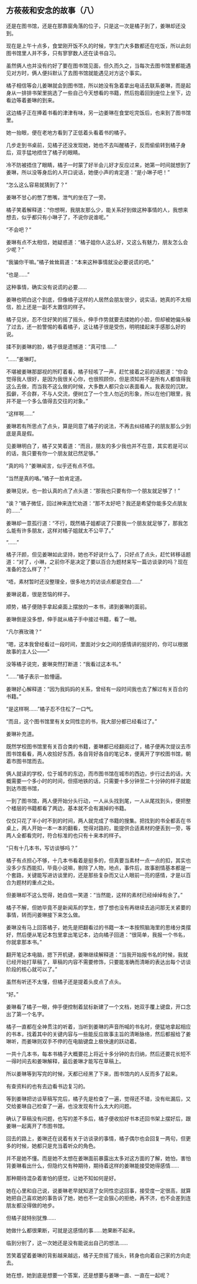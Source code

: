 ## 方莜莜和安念的故事（八）

还是在图书馆，还是在那靠窗角落的位子，只是这一次是橘子到了，姜琳却还没到。

现在是上午十点多，食堂刚开饭不久的时候，学生门大多数都还在吃饭，所以此刻图书馆里人并不多，只有寥寥数人还在读书自习。

虽然俩人也并没有约好了要在图书馆见面，但久而久之，当每次去图书馆里都能遇见对方时，俩人便抖默认了去图书馆就能遇见对方这个事实。

橘子相信等会儿姜琳就会到图书馆，所以她没有急着拿出电话去联系姜琳，而是起身从一排排书架里挑选了一些自己今天想看的书籍，然后抱着回到座位上坐下，边看边等着姜琳的到来。

这边橘子正在捧着书看的津津有味，另一边姜琳在食堂吃完饭后，也来到了图书馆里。

她一抬眼，便在老地方看到了正低着头看着书的橘子。

几步走到书桌前，见橘子还没发现她，她也不去叫醒橘子，反而偷偷转到橘子身后，双手猛地捂住了橘子的眼睛。

冷不防被捂住了眼睛，橘子一时蒙了好半会儿好才反应过来，她第一时间就想到了姜琳，所以没等身后的人开口说话，她便小声的肯定道：“是小琳子吧！”

“怎么这么容易就猜到了？”

姜琳不甘心的憋了憋嘴，泄气的坐在了一旁。

橘子笑着解释道：“你想啊，我朋友那么少，能关系好到做这种事情的人，我想来想去，似乎都只有小琳子了，不说你说谁呢。”

“不会吧？”

姜琳有点不太相信，她疑惑道：“橘子姐你人这么好，又这么有魅力，朋友怎么会少呢？”

“我骗你干嘛。”橘子耸耸肩道：“本来这种事情就没必要说谎的吧。”

“也是……”

这种事情，确实没有说谎的必要……

姜琳也明白这个到底，但像橘子这样的人居然会朋友很少，说实话，她真的不太相信，脸上还是一副不太置信的样子。

橘子见状，忍不住好笑的摇了摇头，伸手作势就要去揉她的小脸，但却被她偏头躲了过去，还一脸警惕的看着橘子，这让橘子很是受伤，明明揉起来手感那么好的说。

揉不到姜琳的脸，橘子很是遗憾道：“真可惜……”

“……”姜琳盯。

不堪被姜琳那鄙视的所盯着看，橘子轻咳了一声，赶忙接着之前的话题道：“你会觉得我人很好，是因为我很关心你，也很照顾你，但是须知并不是所有人都值得我这么去做，而当我不这么做的时候，大多数人都只会以表面看人。我表现的沉默，孤僻，不合群，不与人交流，便树立了一个生人勿近的形象，所以在他们眼里，我并不是一个多么值得去交往的对象。”

“这样啊……”

姜琳若有所思点了点头，算是同意了橘子的说法，不再去纠结橘子的朋友那么少到底是真是假。

见姜琳明白了，橘子又笑着道：“而且，朋友的多少我也并不在意，其实若是可以的话，我只要有你一个朋友就已然足够。”

“真的吗？”姜琳闻言，似乎还有点不信。

“当然是真的咯。”橘子一脸肯定道。

姜琳见状，也一脸认真的点了点头道：“那我也只要有你一个朋友就足够了！”

“诶？”橘子微怔，回过神来连忙劝道：“那不太好吧？我还是希望你能多交点朋友的……”

姜琳却一意孤行道：“不行，既然橘子姐都说了只要我一个朋友就足够了，那我怎么能有许多朋友，这样对橘子姐就太不公平了。”

“……”

橘子汗颜，但见姜琳如此坚持，她也不好说什么了，只好点了点头，赶忙转移话题道：“对了，小琳，之前你不是决定了要以百合为题材来写一篇访谈录的吗？现在准备的怎么样了？”

“唔，素材暂时还没整理全，很多地方的访谈点都是空白……”

姜琳说着，很是苦恼的样子。

顺势，橘子便随手拿起桌面上摆放的一本书，递到姜琳的面前。

姜琳倒是没多想，伸手就从橘子手中接过书籍，看了一眼。

“凡尔赛玫瑰？”

“嗯，这本我曾经看过一段时间，里面对少女之间的感情讲的挺好的，你可以根据故事的主人公——”

没等橘子说完，姜琳突然打断道：“我看过这本书。”

“……”橘子表示一脸懵逼。

姜琳好心解释道：“因为我妈妈的关系，曾经有一段时间我也去了解过有关百合的书籍。”

“是这样啊……”橘子忍不住松了一口气。

“而且，这个图书馆里有关女同性恋的书，我大部分都已经看过了。”

姜琳补充道。

既然学校图书馆里有关百合类的书籍，姜琳都已经翻阅过了，橘子便再次提议去市图书馆看看，两人收拾好东西，各自背好各自的笔记本，便离开了学校图书馆，朝着市图书馆而去。

俩人就读的学校，位于城市的东边，而市图书馆在城市的西边，步行过去的话，大概需要一个多小时的时间，但搭地铁的话，只需要十多分钟至二十分钟的样子就能到达市图书馆，

一到了图书馆，两人便开始分头行动，一人从头找到尾，一人从尾找到头，便把整个楼层的书籍都看了两边，基本就不会有漏掉的书籍。

仅仅只花了半小时不到的时间，两人就完成了书籍的搜集。把找到的书全都丢在书桌上，两人开始一本一本的翻看，觉得对路的，能提供合适素材的便丢到一旁，等两人全都看完时，符合标准的也只有十来本的样子。

“只有十几本书，写访谈够吗？”

橘子有点担心不够，十几本书看着是挺多的，但真要当素材一点一点的扣，其实也没多少东西能扣，毕竟小说嘛，剔除了人物，地点，事件后，故事剧情基本都是一个套路，关键能写进访谈里的，还是那些复杂而又让人眼前一亮的感情，才是以百合为题材的重点之处。

但姜琳却不这么觉得，她自信一笑道：“当然能，这样的素材已经绰绰有余了。”

橘子不解，但她毕竟不是新闻系的学生，想了想也没有再继续去追问那无关紧要的事情，转而问姜琳接下来怎么做。

姜琳没有马上回答橘子，她先是把翻看过的书籍一本一本按照脑海里的思绪分类摆好，然后便从笔记本包里拿出笔记本，边向橘子回道：“很简单，我报一个书名，你就拿那本书。”

翻开笔记本电脑，摁下开机键，姜琳继续解释道：“当我开始报书名的时候，我就已经开始打草稿了，草稿的内容不需要修饰，只要能准确而清晰的表达出每个访谈阶段的核心就可以了。”

虽然有听还不太懂，但橘子还是提着头皮点了点头。

“好。”

姜琳看了橘子一眼，伸手便控制着鼠标新建了一个文档，她双手覆上键盘，开口念出了第一个名字。

橘子一直都在全神贯注的听着，当听到姜琳的声音所喊的书名时，便猛地拿起相应的书本，找着其中的关键内容与一些能反应故事主旨的清晰脉络，然后都报给了姜琳听，而姜琳则双手不停的在电脑键盘上极快速的跃动着。

一共十几本书，每本书橘子大概要花上将近十多分钟的去归纳，然后还要花长短不一得时间去和姜琳解释，最后姜琳才能写在草稿上。

所以姜琳等到写完的时候，天都已经黑了下来，图书馆内的人反而多了起来。

有查资料的也有去边看书边复习的。

等到姜琳把访谈草稿写完后，橘子先是检查了一遍，觉得还不错，没有纰漏后，又交给姜琳自己检查了一遍，也没发现有什么太大的问题。

确认了草稿没有问题，也写的差不多后，橘子便收拾好书本还回书架上摆好后，跟姜琳一起离开了市图书馆。

回去的路上，姜琳还在说着有关于访谈录的事情，橘子偶尔也会回复一两句，但更多的时候，她都只是充当着听众的角色。

并不是她不懂。而是她不太想在姜琳面前暴露出太多对这方面的了解，她怕，害怕背姜琳看出什么，但隐约又有种期待，期待着这样的姜琳能接受她得感情……

那种期待混杂着害怕的感觉，让她不知如何是好。

她在心里和自己说，说姜琳老早就知道了女同性恋这回事，接受度一定很高，就算她把自己喜欢她的事告诉了她，她也不一定会狠心的拒绝，再不济，也不会差到连朋友都没得做的地步。

但橘子就特别犹豫……

她做什么都很果断，可就是这感情的事……她果断不起来。

临到分别了，这一次她还是没有能说出自己的想法……

苦笑着望着姜琳的背影越来越远，橘子无奈摇了摇头，转身也向着自己家的方向走去。

她在想，她到底是想要一个答案，还是想要与姜琳一直、一直在一起呢？
